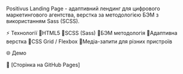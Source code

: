 Positivus Landing Page - aдаптивний лендинг для цифрового маркетингового агентства, верстка за методологією БЭМ з використанням Sass (SCSS).

⚡ Технології
🧩HTML5
🧩SCSS (Sass)
🧩БЭМ методологія
🧩Адаптивна верстка
🧩CSS Grid / Flexbox
🧩Медіа-запити для різних пристроїв


🌐 Демо

🔗 [Сторінка на GitHub Pages] 
